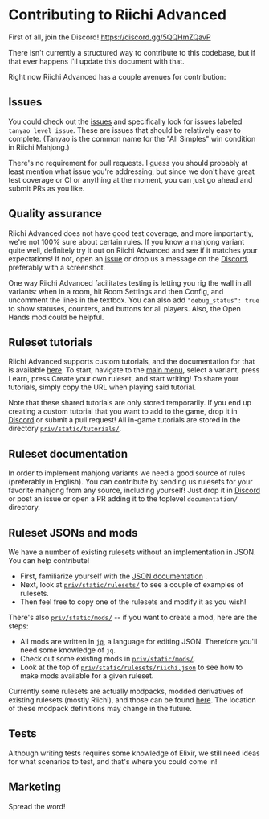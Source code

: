 # Contributing to Riichi Advanced

First of all, join the Discord! <https://discord.gg/5QQHmZQavP>

There isn't currently a structured way to contribute to this codebase, but if that ever happens I'll update this document with that.

Right now Riichi Advanced has a couple avenues for contribution:

## Issues

You could check out the [issues](/issues) and specifically look for issues labeled `tanyao level issue`. These are issues that should be relatively easy to complete. (Tanyao is the common name for the "All Simples" win condition in Riichi Mahjong.)

There's no requirement for pull requests. I guess you should probably at least mention what issue you're addressing, but since we don't have great test coverage or CI or anything at the moment, you can just go ahead and submit PRs as you like.

## Quality assurance

Riichi Advanced does not have good test coverage, and more importantly, we're not 100% sure about certain rules. If you know a mahjong variant quite well, definitely try it out on Riichi Advanced and see if it matches your expectations! If not, open an [issue](/issues) or drop us a message on the [Discord](https://discord.gg/5QQHmZQavP), preferably with a screenshot.

One way Riichi Advanced facilitates testing is letting you rig the wall in all variants: when in a room, hit Room Settings and then Config, and uncomment the lines in the textbox. You can also add `"debug_status": true` to show statuses, counters, and buttons for all players. Also, the Open Hands mod could be helpful.

## Ruleset tutorials

Riichi Advanced supports custom tutorials, and the documentation for that is available [here](documentation/tutorials.md). To start, navigate to the [main menu](https://riichiadvanced.com), select a variant, press Learn, press Create your own ruleset, and start writing! To share your tutorials, simply copy the URL when playing said tutorial.

Note that these shared tutorials are only stored temporarily. If you end up creating a custom tutorial that you want to add to the game, drop it in [Discord](https://discord.gg/5QQHmZQavP) or submit a pull request! All in-game tutorials are stored in the directory [`priv/static/tutorials/`](priv/static/tutorials/).

## Ruleset documentation

In order to implement mahjong variants we need a good source of rules (preferably in English). You can contribute by sending us rulesets for your favorite mahjong from any source, including yourself! Just drop it in [Discord](https://discord.gg/5QQHmZQavP) or post an issue or open a PR adding it to the toplevel `documentation/` directory.

## Ruleset JSONs and mods

We have a number of existing rulesets without an implementation in JSON. You can help contribute!

- First, familiarize yourself with the [JSON documentation](documentation/documentation.md) .
- Next, look at [`priv/static/rulesets/`](priv/static/rulesets/) to see a couple of examples of rulesets.
- Then feel free to copy one of the rulesets and modify it as you wish!

There's also [`priv/static/mods/`](priv/static/mods/) -- if you want to create a mod, here are the steps:

- All mods are written in [`jq`](https://jqlang.org/), a language for editing JSON. Therefore you'll need some knowledge of `jq`.
- Check out some existing mods in [`priv/static/mods/`](priv/static/mods/).
- Look at the top of [`priv/static/rulesets/riichi.json`](priv/static/rulesets/riichi.json) to see how to make mods available for a given ruleset.

Currently some rulesets are actually modpacks, modded derivatives of existing rulesets (mostly Riichi), and those can be found [here](lib/riichi_advanced/game/mod_loader.ex#L48). The location of these modpack definitions may change in the future.

## Tests

Although writing tests requires some knowledge of Elixir, we still need ideas for what scenarios to test, and that's where you could come in!

## Marketing

Spread the word!
